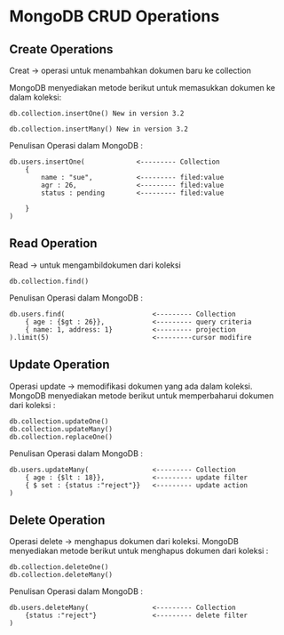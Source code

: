# MongoDB CRUD Operations

## Create Operations

Creat -> operasi untuk menambahkan dokumen baru ke collection

MongoDB menyediakan metode berikut untuk memasukkan dokumen ke dalam koleksi:

    
    db.collection.insertOne() New in version 3.2
    
    db.collection.insertMany() New in version 3.2

Penulisan Operasi dalam MongoDB :

    db.users.insertOne(             <--------- Collection
        {
            name : "sue",           <--------- filed:value
            agr : 26,               <--------- filed:value
            status : pending        <--------- filed:value
            
        }
    )


## Read Operation

Read -> untuk mengambildokumen dari koleksi

    db.collection.find()


Penulisan Operasi dalam MongoDB :

    db.users.find(                      <--------- Collection
        { age : {$gt : 26}},            <--------- query criteria
        { name: 1, address: 1}          <--------- projection            
    ).limit(5)                          <---------cursor modifire


## Update Operation

Operasi update -> memodifikasi dokumen yang ada dalam koleksi. MongoDB menyediakan metode berikut untuk memperbaharui dokumen dari koleksi :

    db.collection.updateOne()
    db.collection.updateMany()
    db.collection.replaceOne()

Penulisan Operasi dalam MongoDB :

    db.users.updateMany(                <--------- Collection
        { age : {$lt : 18}},            <--------- update filter
        { $ set : {status :"reject"}}   <--------- update action            
    )

## Delete Operation

Operasi delete -> menghapus dokumen dari koleksi. MongoDB menyediakan metode berikut untuk menghapus dokumen dari koleksi :

    db.collection.deleteOne()
    db.collection.deleteMany()

Penulisan Operasi dalam MongoDB :

    db.users.deleteMany(                <--------- Collection
        {status :"reject"}              <--------- delete filter            
    )
